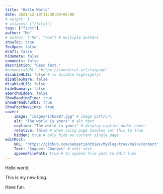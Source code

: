 ```yaml
---
title: "Hello World"
date: 2021-12-18T11:30:03+00:00
# weight: 1
# aliases: ["/first"]
tags: ["first"]
author: "Me"
# author: ["Me", "You"] # multiple authors
showToc: true
TocOpen: false
draft: false
hidemeta: false
comments: false
description: "Desc Text."
#canonicalURL: "https://canonical.url/to/page"
disableHLJS: false # to disable highlightjs
disableShare: false
disableHLJS: false
hideSummary: false
searchHidden: false
ShowReadingTime: true
ShowBreadCrumbs: true
ShowPostNavLinks: true
cover:
    image: "images/1765687.jpg" # image path/url
    alt: "The world is yours" # alt text
    caption: "The world is yours" # display caption under cover
    relative: false # when using page bundles set this to true
    hidden: true # only hide on current single page
editPost:
    URL: "https://github.com/sebastianthies/MyBlog/tree/main/content"
    Text: "Suggest Changes" # edit text
    appendFilePath: true # to append file path to Edit link
---
```


Hello world.

This is my new blog.

Have fun.
